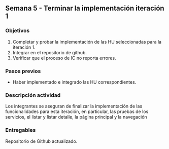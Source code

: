 ## Semana 5 - Terminar la implementación iteración 1

### Objetivos

1.  Completar y probar la implementación de las HU seleccionadas para la iteración 1.
2.  Integrar en el repositorio de github.
3.  Verificar que el proceso de IC no reporta errores.

### **Pasos previos**

*   Haber implementado e integrado las HU correspondientes. 

### **Descripción actividad** 

Los integrantes se aseguran de finalizar la implementación de las funcionalidades para esta iteración, en particular, las pruebas de los servicios, el listar y listar detalle, la página principal y la navegación

### **Entregables**

Repositorio de Github actualizado.
